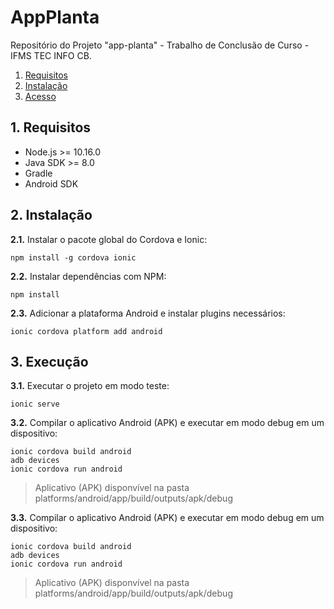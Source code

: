 # AppPlanta

Repositório do Projeto "app-planta" - Trabalho de Conclusão de Curso - IFMS TEC INFO CB.

1. [Requisitos](#1-requisitos)
2. [Instalação](#2-instalação)
3. [Acesso](#3-acesso)

## 1. Requisitos

- Node.js >= 10.16.0
- Java SDK >= 8.0
- Gradle
- Android SDK


## 2. Instalação

**2.1.** Instalar o pacote global do Cordova e Ionic:

    npm install -g cordova ionic


**2.2.** Instalar dependências com NPM:

    npm install

**2.3.** Adicionar a plataforma Android e instalar plugins necessários:

    ionic cordova platform add android

## 3. Execução

**3.1.** Executar o projeto em modo teste:

    ionic serve

**3.2.** Compilar o aplicativo Android (APK) e executar em modo debug em um dispositivo:

    ionic cordova build android
    adb devices
    ionic cordova run android

> Aplicativo (APK) disponvível na pasta platforms/android/app/build/outputs/apk/debug

**3.3.** Compilar o aplicativo Android (APK) e executar em modo debug em um dispositivo:

    ionic cordova build android
    adb devices
    ionic cordova run android

> Aplicativo (APK) disponvível na pasta platforms/android/app/build/outputs/apk/debug